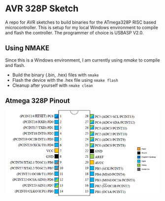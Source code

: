 # AVR 328P Sketch
A repo for AVR sketches to build binaries for the ATmega328P RISC based microcontroller. This is setup for my local Windows environment to compile and flash the controller. The programmer of choice is USBASP V2.0.

## Using NMAKE
Since this is a Windows environment, I am currently using _nmake_ to compile and flash.
- Build the binary (.bin, .hex) files with `nmake`
- Flash the device with the .hex file using `nmake flash`
- Cleanup after yourself with `nmake clean`

## Atmega 328P Pinout
![Pinout](./img/328p_pinout.png)